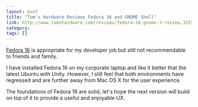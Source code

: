 ```yaml
---
layout: post
title: "Tom's Hardware Reviews Fedora 16 and GNOME Shell"
link: http://www.tomshardware.com/reviews/fedora-16-gnome-3-review,3155.html
category: 
tags: []
---
```


[Fedora 16][fedora] is appropriate for my developer job but still not recommendable to friends and family.

I have installed Fedora 16 on my corporate laptop and like it better that the latest Ubuntu with Unity.
However, I still feel that both environments have regressed and are further away from Mac OS X for the user experience.

The foundations of Fedora 16 are solid, let's hope the next version will build on top of it to provide a useful and enjoyable UX.

[fedora]: http://fedoraproject.org/



